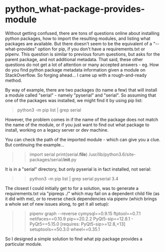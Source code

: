 # python_what-package-provides-module
Without getting confused, there are tons of questions online about installing python packages, how to import the resulting modules, and listing what packages are available. But there doesn't seem to be the equivalent of a "--what-provides" option for pip, if you don't have a requirements.txt or pipenv. This question is similar to previous forum questions, but asks for the parent package, and not additional metadata. That said, these other questions do not get a lot of attention or many accepted answers - eg. How do you find python package metadata information given a module on StackOverflow. So forging ahead... I came up with a rough-and-ready method.

By way of example, there are two packages (to name a few) that will install a module called "serial" - namely "pyserial" and "serial". So assuming that one of the packages was installed, we might find it by using pip list:

> python3 -m pip list | grep serial

However, the problem comes in if the name of the package does not match the name of the module, or if you just want to find out what package to install, working on a legacy server or dev machine.

You can check the path of the imported module - which can give you a clue. But continuing the example...

>> import serial
>> print(serial.__file__)
> /usr/lib/python3.6/site-packages/serial/__init__.py

It is in a "serial" directory, but only pyserial is in fact installed, not serial:

>> python3 -m pip list | grep serial
>pyserial                 3.4

The closest I could initially get to for a solution, was to generate a requirements.txt via "pipreqs ./" which may fail on a dependent child file (as it did with me), or to reverse check dependencies via pipenv (which brings a whole set of new issues along, to get it all setup):

>> pipenv graph --reverse
> cymysql==0.9.15
> ftptool==0.7.1
> netifaces==0.10.9
> pip==20.2.2
> PyQt5-sip==12.8.1
>     - PyQt5==5.15.0 [requires: PyQt5-sip>=12.8,<13]
> setuptools==50.3.0
> wheel==0.35.1

So I designed a simple solution to find what pip package provides a particular module.
